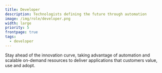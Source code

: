 ```yaml
---
title: Developer
description: Technologists defining the future through automation
image: /img/role/developer.png
width: large
priority: 5
frontpage: true
tags:
  - developer
---
```

Stay ahead of the innovation curve, taking advantage of automation and scalable on-demand resources to deliver applications that customers value, use and adopt.